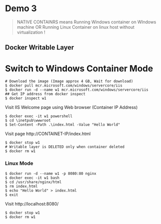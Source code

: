 # Demo 3

> NATIVE CONTAINRS means Running Windows container on WIndows machine OR
  Running Linux Container on linux host without virtualization !

## Docker Writable Layer

# Switch to Windows Container Mode

```
# Download the image (Image approx 4 GB, Wait for download)
$ docker pull mcr.microsoft.com/windows/servercore/iis
$ docker run -d --name w1 mcr.microsoft.com/windows/servercore/iis
## Get IP address from docker inspect
$ docker inspect w1
```

Visit IIS Welcome page using Web browser (Container IP Address)

```
$ docker exec -it w1 powershell
$ cd \inetpub\wwwroot
$ Set-Content -Path .\index.html -Value "Hello World"
```

Visit page http://CONTAINET-IP/index.html

```
$ docker stop w1
# Writable layer is DELETED only when container deleted
$ docker rm w1
```

### Linux Mode

```
$ docker run -d --name w1 -p 8080:80 nginx
$ docker exec -it w1 bash
$ cd /usr/share/nginx/html
$ rm index.html
$ echo "Hello World" > index.html
$ exit
```

Visit http://localhost:8080/ 

```
$ docker stop w1
$ docker rm w1
```





